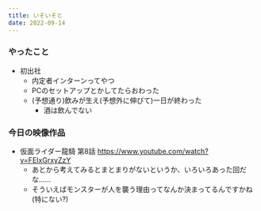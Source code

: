 ```yaml
---
title: いそいそと
date: 2022-09-14
---
```


### やったこと
+ 初出社
  + 内定者インターンってやつ
  + PCのセットアップとかしてたらおわった
  + (予想通り)飲みが生え(予想外に伸びて)一日が終わった
    + 酒は飲んでない

### 今日の映像作品
+ 仮面ライダー龍騎 第8話 <https://www.youtube.com/watch?v=FEIxGrxyZzY>
  + あとから考えてみるとまとまりがないというか、いろいろあった回だな……
  + そういえばモンスターが人を襲う理由ってなんか決まってるんですかね(特にない?)
